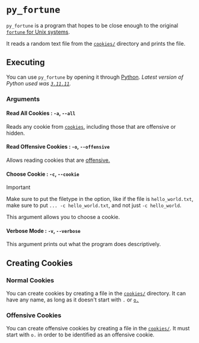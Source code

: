# `py_fortune`

`py_fortune` is a program that hopes to be close enough to the original [`fortune` for Unix systems](https://en.wikipedia.org/wiki/Fortune_(Unix)).

It reads a random text file from the [`cookies/`](cookies/) directory and prints the file.

## Executing

You can use `py_fortune` by opening it through [Python](https://python.org/). *Latest version of Python used was [`3.11.11`](https://www.python.org/downloads/release/python-31111/).*

### Arguments

#### Read All Cookies : `-a`, `--all`

Reads any cookie from [`cookies`](cookies/), including those that are offensive or hidden.

#### Read Offensive Cookies : `-o`, `--offensive`

Allows reading cookies that are [offensive.](#offensive-cookies)

#### Choose Cookie : `-c`, `--cookie`

> [!IMPORTANT]
> Make sure to put the filetype in the option, like if the file is `hello_world.txt`, make sure to put `... -c hello_world.txt`, and not just `-c hello_world`.

This argument allows you to choose a cookie.

#### Verbose Mode : `-v`, `--verbose`

This argument prints out what the program does descriptively.

## Creating Cookies

### Normal Cookies

You can create cookies by creating a file in the [`cookies/`](cookies/) directory. It can have any name, as long as it doesn't start with `.` or [`o.`](#offensive-cookies)

### Offensive Cookies

You can create offensive cookies by creating a file in the [`cookies/`](directory). It must start with `o.` in order to be identified as an offensive cookie.